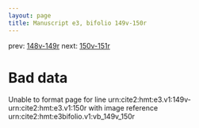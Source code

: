 ```yaml
---
layout: page
title: Manuscript e3, bifolio 149v-150r
---
```


prev: [148v-149r](../148v-149r/) next: [150v-151r](../150v-151r/)

# Bad data

Unable to format page for line urn:cite2:hmt:e3.v1:149v-urn:cite2:hmt:e3.v1:150r with image reference urn:cite2:hmt:e3bifolio.v1:vb_149v_150r
